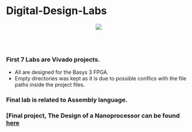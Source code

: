# Digital-Design-Labs
<p align="center">
<img src="https://github.com/chathura7357/Digital-Design-Labs/blob/main/basys_board_image.png">
</p>

<br></br>

### First 7 Labs are Vivado projects. 
- All are designed for the Basys 3 FPGA.
- Empty directories was kept as it is due to possible conflics with the file paths inside the project files.


### Final lab is related to Assembly language.


### [Final project, The Design of a Nanoprocessor can be found [here](https://github.com/Sharada001/Nanoprocessor_Design)
